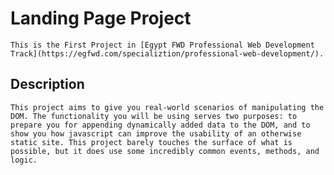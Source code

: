 # Landing Page Project

    This is the First Project in [Egypt FWD Professional Web Development Track](https://egfwd.com/specializtion/professional-web-development/).

## Description

    This project aims to give you real-world scenarios of manipulating the DOM. The functionality you will be using serves two purposes: to prepare you for appending dynamically added data to the DOM, and to show you how javascript can improve the usability of an otherwise static site. This project barely touches the surface of what is possible, but it does use some incredibly common events, methods, and logic.
